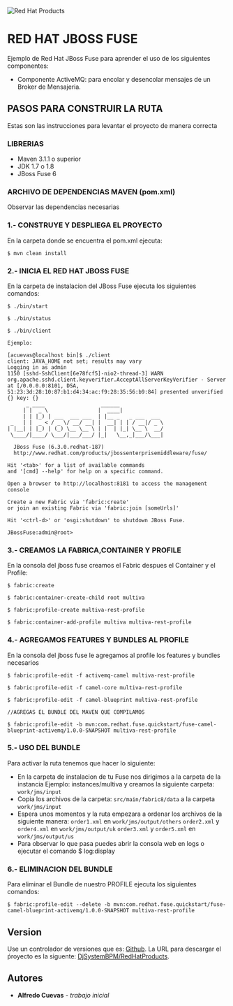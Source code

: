 ![Red Hat Products](https://upload.wikimedia.org/wikipedia/en/thumb/6/6c/RedHat.svg/1280px-RedHat.svg.png)

# RED HAT JBOSS FUSE	

Ejemplo de Red Hat JBoss Fuse para aprender el uso de los siguientes componentes:

* Componente ActiveMQ: para encolar y desencolar mensajes de un Broker de Mensajeria.


## PASOS PARA CONSTRUIR LA RUTA

Estas son las instrucciones para levantar el proyecto de manera correcta

### LIBRERIAS

* Maven 3.1.1 o superior
* JDK 1.7 o 1.8
* JBoss Fuse 6

### ARCHIVO DE DEPENDENCIAS MAVEN (pom.xml)

Observar las dependencias necesarias

### 1.- CONSTRUYE Y DESPLIEGA EL PROYECTO

En la carpeta donde se encuentra el pom.xml ejecuta:

``` 
$ mvn clean install

``` 

### 2.- INICIA EL RED HAT JBOSS FUSE

En la carpeta de instalacion del JBoss Fuse ejecuta los siguientes comandos:

``` 
$ ./bin/start

$ ./bin/status

$ ./bin/client

Ejemplo:

[acuevas@localhost bin]$ ./client
client: JAVA_HOME not set; results may vary
Logging in as admin
1150 [sshd-SshClient[6e78fcf5]-nio2-thread-3] WARN org.apache.sshd.client.keyverifier.AcceptAllServerKeyVerifier - Server at [/0.0.0.0:8101, DSA, 51:23:3d:28:10:87:b1:d4:34:ac:f9:28:35:56:b9:84] presented unverified {} key: {}
      _ ____                  ______
     | |  _ \                |  ____|             
     | | |_) | ___  ___ ___  | |__ _   _ ___  ___
 _   | |  _ < / _ \/ __/ __| |  __| | | / __|/ _ \
| |__| | |_) | (_) \__ \__ \ | |  | |_| \__ \  __/
 \____/|____/ \___/|___/___/ |_|   \__,_|___/\___|

  JBoss Fuse (6.3.0.redhat-187)
  http://www.redhat.com/products/jbossenterprisemiddleware/fuse/

Hit '<tab>' for a list of available commands
and '[cmd] --help' for help on a specific command.

Open a browser to http://localhost:8181 to access the management console

Create a new Fabric via 'fabric:create'
or join an existing Fabric via 'fabric:join [someUrls]'

Hit '<ctrl-d>' or 'osgi:shutdown' to shutdown JBoss Fuse.

JBossFuse:admin@root>

```

### 3.- CREAMOS LA FABRICA,CONTAINER Y PROFILE

En la consola del jboss fuse creamos el Fabric despues el Container y el Profile:

``` 
$ fabric:create

$ fabric:container-create-child root multiva

$ fabric:profile-create multiva-rest-profile

$ fabric:container-add-profile multiva multiva-rest-profile

```

### 4.- AGREGAMOS FEATURES Y BUNDLES AL PROFILE

En la consola del jboss fuse le agregamos al profile los features y bundles necesarios

``` 
$ fabric:profile-edit -f activemq-camel multiva-rest-profile  

$ fabric:profile-edit -f camel-core multiva-rest-profile

$ fabric:profile-edit -f camel-blueprint multiva-rest-profile

//AGREGAS EL BUNDLE DEL MAVEN QUE COMPILAMOS

$ fabric:profile-edit -b mvn:com.redhat.fuse.quickstart/fuse-camel-blueprint-activemq/1.0.0-SNAPSHOT multiva-rest-profile

```

### 5.- USO DEL BUNDLE

Para activar la ruta tenemos que hacer lo siguiente:

* En la carpeta de instalacion de tu Fuse nos dirigimos a la carpeta de la instancia Ejemplo: instances/multiva y creamos la siguiente carpeta: `work/jms/input`
* Copia los archivos de la carpeta: `src/main/fabric8/data` a la carpeta `work/jms/input`
* Espera unos momentos y la ruta empezara a ordenar los archivos de la siguiente manera:
	 `order1.xml` en `work/jms/output/others`
      `order2.xml` y `order4.xml` en `work/jms/output/uk`
      `order3.xml` y `order5.xml` en `work/jms/output/us`
* Para observar lo que pasa puedes abrir la consola web en logs o ejecutar el comando $ log:display
	

### 6.- ELIMINACION DEL BUNDLE

Para eliminar el Bundle de nuestro PROFILE ejecuta los siguientes comandos:

``` 
$ fabric:profile-edit --delete -b mvn:com.redhat.fuse.quickstart/fuse-camel-blueprint-activemq/1.0.0-SNAPSHOT multiva-rest-profile

``` 

## Version

Use un controlador de versiones que es: [Github](https://github.com). La URL para descargar el ṕroyecto es la siguente: [DjSystemBPM/RedHatProducts](https://github.com/DjSystemBPM/RedHatProducts). 

## Autores

* **Alfredo Cuevas** - *trabajo inicial*         